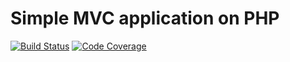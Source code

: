 # Simple MVC application on PHP

[![Build Status](http://img.shields.io/travis/misantron/php-mvc-demo.svg?style=flat-square)](https://travis-ci.org/misantron/php-mvc-demo)
[![Code Coverage](http://img.shields.io/coveralls/misantron/php-mvc-demo.svg?style=flat-square)](https://coveralls.io/r/misantron/php-mvc-demo)